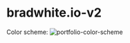 # bradwhite.io-v2

Color scheme:
![portfolio-color-scheme](https://github.com/bradscottwhite/bradwhite.io-v2/assets/97484878/cbfef5aa-011f-4ecb-b28e-bdcce9b3e4d7)
